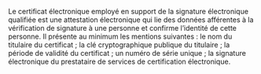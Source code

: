 Le certificat électronique employé en support de la signature électronique qualifiée
est une attestation électronique qui lie des données afférentes à la vérification de signature à
une personne et confirme l’identité de cette personne.
Il présente au minimum les mentions suivantes :
le nom du titulaire du certificat ;
la clé cryptographique publique du titulaire ;
la période de validité du certificat ;
un numéro de série unique ;
la signature électronique du prestataire de services de certification électronique.